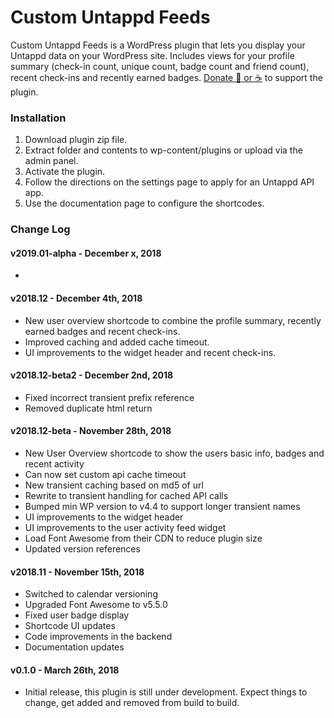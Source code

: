 # Custom Untappd Feeds
Custom Untappd Feeds is a WordPress plugin that lets you display your Untappd data on your WordPress site. Includes views for your profile summary (check-in count, unique count, badge count and friend count), recent check-ins and recently earned badges. [Donate :beers: or :coffee:](https://ko-fi.com/alexjustesen) to support the plugin.

### Installation

1. Download plugin zip file.
2. Extract folder and contents to wp-content/plugins or upload via the admin panel.
3. Activate the plugin.
4. Follow the directions on the settings page to apply for an Untappd API app.
5. Use the documentation page to configure the shortcodes.

### Change Log

#### v2019.01-alpha - December x, 2018
* 

#### v2018.12 - December 4th, 2018
* New user overview shortcode to combine the profile summary, recently earned badges and recent check-ins.
* Improved caching and added cache timeout.
* UI improvements to the widget header and recent check-ins.

#### v2018.12-beta2 - December 2nd, 2018
* Fixed incorrect transient prefix reference
* Removed duplicate html return

#### v2018.12-beta - November 28th, 2018
* New User Overview shortcode to show the users basic info, badges and recent activity
* Can now set custom api cache timeout
* New transient caching based on md5 of url
* Rewrite to transient handling for cached API calls
* Bumped min WP version to v4.4 to support longer transient names
* UI improvements to the widget header
* UI improvements to the user activity feed widget
* Load Font Awesome from their CDN to reduce plugin size
* Updated version references

#### v2018.11 - November 15th, 2018
* Switched to calendar versioning
* Upgraded Font Awesome to v5.5.0
* Fixed user badge display
* Shortcode UI updates
* Code improvements in the backend
* Documentation updates

#### v0.1.0 - March 26th, 2018
* Initial release, this plugin is still under development. Expect things to change, get added and removed from build to build.
